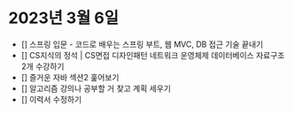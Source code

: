 # 2023년 3월 6일

- [] 스프링 입문 - 코드로 배우는 스프링 부트, 웹 MVC, DB 접근 기술 끝내기
- [] CS지식의 정석 | CS면접 디자인패턴 네트워크 운영체제 데이터베이스 자료구조 2개 수강하기
- [] 즐거운 자바 섹션2 훑어보기
- [] 알고리즘 강의나 공부할 거 찾고 계획 세우기
- [] 이력서 수정하기